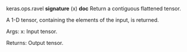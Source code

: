 keras.ops.ravel
__signature__
(x)
__doc__
Return a contiguous flattened tensor.

A 1-D tensor, containing the elements of the input, is returned.

Args:
    x: Input tensor.

Returns:
    Output tensor.
